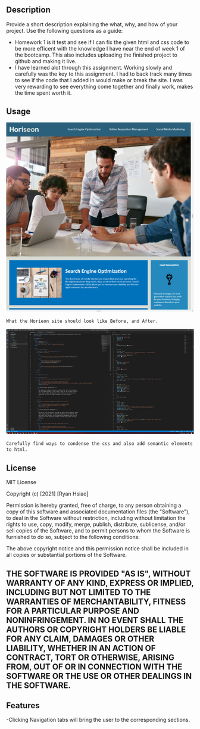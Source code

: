 # <Homework-1-Horiseon>

## Description
Provide a short description explaining the what, why, and how of your project. Use the following questions as a guide:
- Homework 1 is it test and see if I can fix the given html and css code to be more efficent with the knowledge I have near the end of week 1 of the bootcamp. This also includes uploading the finished project to github and making it live. 
- I have learned alot through this assignment. Working slowly and carefully was the key to this assignment. I had to back track many times to see if the code that I added in would make or break the site. I was very rewarding to see everything come together and finally work, makes the time spent worth it.

## Usage

![web page](/assets/images/web-page.png)

    What the Horieon site should look like Before, and After.

![code](/assets/images/code.png)

    Carefully find ways to condense the css and also add semantic elements to html.

## License
MIT License

Copyright (c) [2021] [Ryan Hsiao]

Permission is hereby granted, free of charge, to any person obtaining a copy
of this software and associated documentation files (the "Software"), to deal
in the Software without restriction, including without limitation the rights
to use, copy, modify, merge, publish, distribute, sublicense, and/or sell
copies of the Software, and to permit persons to whom the Software is
furnished to do so, subject to the following conditions:

The above copyright notice and this permission notice shall be included in all
copies or substantial portions of the Software.

THE SOFTWARE IS PROVIDED "AS IS", WITHOUT WARRANTY OF ANY KIND, EXPRESS OR
IMPLIED, INCLUDING BUT NOT LIMITED TO THE WARRANTIES OF MERCHANTABILITY,
FITNESS FOR A PARTICULAR PURPOSE AND NONINFRINGEMENT. IN NO EVENT SHALL THE
AUTHORS OR COPYRIGHT HOLDERS BE LIABLE FOR ANY CLAIM, DAMAGES OR OTHER
LIABILITY, WHETHER IN AN ACTION OF CONTRACT, TORT OR OTHERWISE, ARISING FROM,
OUT OF OR IN CONNECTION WITH THE SOFTWARE OR THE USE OR OTHER DEALINGS IN THE
SOFTWARE.
---
## Features
-Clicking Navigation tabs will bring the user to the corresponding sections.
